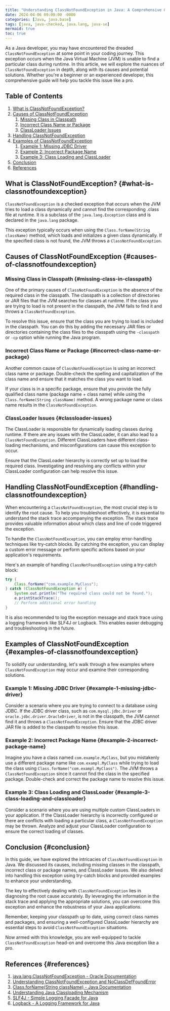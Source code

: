 ```yaml
---
title: "Understanding ClassNotFoundException in Java: A Comprehensive Guide"
date: 2024-04-06 09:00:00 -0000
categories: [Java, java.base]
tags: [java, java-checked, java.lang, java-se]
mermaid: true
toc: true
---
```



As a Java developer, you may have encountered the dreaded `ClassNotFoundException` at some point in your coding journey. This exception occurs when the Java Virtual Machine (JVM) is unable to find a particular class during runtime. In this article, we will explore the nuances of `ClassNotFoundException` in depth, along with its causes and potential solutions. Whether you're a beginner or an experienced developer, this comprehensive guide will help you tackle this issue like a pro.

## Table of Contents
1. [What is ClassNotFoundException?](#what-is-classnotfoundexception)
2. [Causes of ClassNotFoundException](#causes-of-classnotfoundexception)
    1. [Missing Class in Classpath](#missing-class-in-classpath)
    2. [Incorrect Class Name or Package](#incorrect-class-name-or-package)
    3. [ClassLoader Issues](#classloader-issues)
3. [Handling ClassNotFoundException](#handling-classnotfoundexception)
4. [Examples of ClassNotFoundException](#examples-of-classnotfoundexception)
    1. [Example 1: Missing JDBC Driver](#example-1-missing-jdbc-driver)
    2. [Example 2: Incorrect Package Name](#example-2-incorrect-package-name)
    3. [Example 3: Class Loading and ClassLoader](#example-3-class-loading-and-classloader)
5. [Conclusion](#conclusion)
6. [References](#references)

## What is ClassNotFoundException? {#what-is-classnotfoundexception}

`ClassNotFoundException` is a checked exception that occurs when the JVM tries to load a class dynamically and cannot find the corresponding .class file at runtime. It is a subclass of the `java.lang.Exception` class and is declared in the `java.lang` package.

This exception typically occurs when using the `Class.forName(String className)` method, which loads and initializes a given class dynamically. If the specified class is not found, the JVM throws a `ClassNotFoundException`.

## Causes of ClassNotFoundException {#causes-of-classnotfoundexception}

### Missing Class in Classpath {#missing-class-in-classpath}

One of the primary causes of `ClassNotFoundException` is the absence of the required class in the classpath. The classpath is a collection of directories or JAR files that the JVM searches for classes at runtime. If the class you are trying to load is not present in the classpath, the JVM fails to find it and throws a `ClassNotFoundException`.

To resolve this issue, ensure that the class you are trying to load is included in the classpath. You can do this by adding the necessary JAR files or directories containing the class files to the classpath using the `-classpath` or `-cp` option while running the Java program.

### Incorrect Class Name or Package {#incorrect-class-name-or-package}

Another common cause of `ClassNotFoundException` is using an incorrect class name or package. Double-check the spelling and capitalization of the class name and ensure that it matches the class you want to load.

If your class is in a specific package, ensure that you provide the fully qualified class name (package name + class name) while using the `Class.forName(String className)` method. A wrong package name or class name results in the `ClassNotFoundException`.

### ClassLoader Issues {#classloader-issues}

The ClassLoader is responsible for dynamically loading classes during runtime. If there are any issues with the ClassLoader, it can also lead to a `ClassNotFoundException`. Different ClassLoaders have different class-loading mechanisms, and misconfigurations can cause this exception to occur.

Ensure that the ClassLoader hierarchy is correctly set up to load the required class. Investigating and resolving any conflicts within your ClassLoader configuration can help resolve this issue.

## Handling ClassNotFoundException {#handling-classnotfoundexception}

When encountering a `ClassNotFoundException`, the most crucial step is to identify the root cause. To help you troubleshoot effectively, it is essential to understand the stack trace accompanying the exception. The stack trace provides valuable information about which class and line of code triggered the exception.

To handle the `ClassNotFoundException`, you can employ error-handling techniques like try-catch blocks. By catching the exception, you can display a custom error message or perform specific actions based on your application's requirements. 

Here's an example of handling `ClassNotFoundException` using a try-catch block:

```java
try {
    Class.forName("com.example.MyClass");
} catch (ClassNotFoundException e) {
    System.out.println("The required class could not be found.");
    e.printStackTrace();
    // Perform additional error handling
}
```

It is also recommended to log the exception message and stack trace using a logging framework like SLF4J or Logback. This enables easier debugging and troubleshooting in the future.

## Examples of ClassNotFoundException {#examples-of-classnotfoundexception}

To solidify our understanding, let's walk through a few examples where `ClassNotFoundException` may occur and examine their corresponding solutions.

### Example 1: Missing JDBC Driver {#example-1-missing-jdbc-driver}

Consider a scenario where you are trying to connect to a database using JDBC. If the JDBC driver class, such as `com.mysql.jdbc.Driver` or `oracle.jdbc.driver.OracleDriver`, is not in the classpath, the JVM cannot find it and throws a `ClassNotFoundException`. Ensure that the JDBC driver JAR file is added to the classpath to resolve this issue.

### Example 2: Incorrect Package Name {#example-2-incorrect-package-name}

Imagine you have a class named `com.example.MyClass`, but you mistakenly use a different package name like `com.exampl.MyClass` while trying to load the class using `Class.forName("com.exampl.MyClass")`. The JVM throws a `ClassNotFoundException` since it cannot find the class in the specified package. Double-check and correct the package name to resolve this issue.

### Example 3: Class Loading and ClassLoader {#example-3-class-loading-and-classloader}

Consider a scenario where you are using multiple custom ClassLoaders in your application. If the ClassLoader hierarchy is incorrectly configured or there are conflicts with loading a particular class, a `ClassNotFoundException` may be thrown. Analyze and adjust your ClassLoader configuration to ensure the correct loading of classes.

## Conclusion {#conclusion}

In this guide, we have explored the intricacies of `ClassNotFoundException` in Java. We discussed its causes, including missing classes in the classpath, incorrect class or package names, and ClassLoader issues. We also delved into handling this exception using try-catch blocks and provided examples to enhance your understanding.

The key to effectively dealing with `ClassNotFoundException` lies in diagnosing the root cause accurately. By leveraging the information in the stack trace and applying the appropriate solutions, you can overcome this exception and enhance the robustness of your Java applications.

Remember, keeping your classpath up to date, using correct class names and packages, and ensuring a well-configured ClassLoader hierarchy are essential steps to avoid `ClassNotFoundException` situations.

Now armed with this knowledge, you are well-equipped to tackle `ClassNotFoundException` head-on and overcome this Java exception like a pro.

## References {#references}

1. [java.lang.ClassNotFoundException - Oracle Documentation](https://docs.oracle.com/en/java/javase/11/docs/api/java.base/java/lang/ClassNotFoundException.html)
2. [Understanding ClassNotFoundException and NoClassDefFoundError](https://www.baeldung.com/java-classnotfoundexception-and-noclassdeffounderror)
3. [Class.forName(String className) - Java Documentation](https://docs.oracle.com/en/java/javase/11/docs/api/java.base/java/lang/Class.html#forName(java.lang.String))
4. [Understanding Java Classloading Mechanism](https://www.geeksforgeeks.org/understanding-java-classloading-mechanism/)
5. [SLF4J - Simple Logging Facade for Java](http://www.slf4j.org/)
6. [Logback - A Logging Framework for Java](http://logback.qos.ch/)